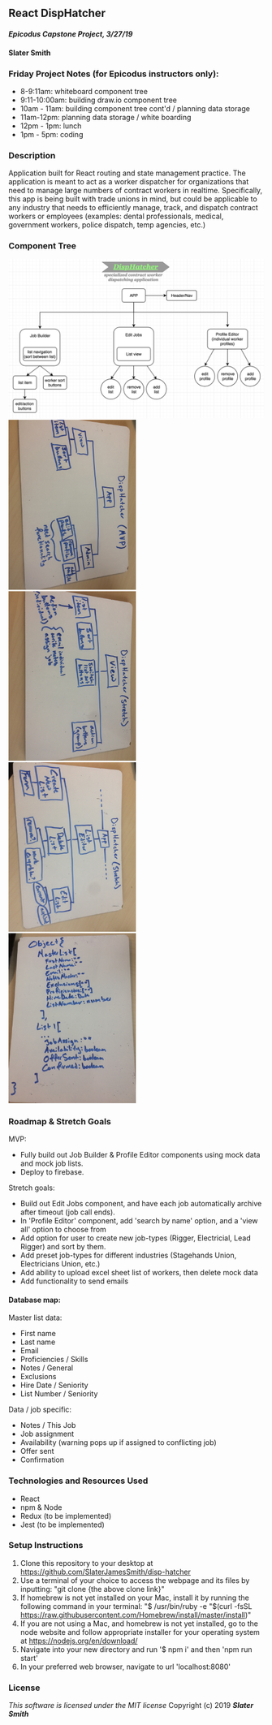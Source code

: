 ## React DispHatcher
#### _Epicodus Capstone Project, 3/27/19_

#### Slater Smith

### Friday Project Notes (for Epicodus instructors only):
- 8-9:11am: whiteboard component tree
- 9:11-10:00am: building draw.io component tree
- 10am - 11am: building component tree cont'd / planning data storage
- 11am-12pm: planning data storage / white boarding
- 12pm - 1pm: lunch
- 1pm - 5pm: coding

### Description

Application built for React routing and state management practice. The application is meant to act as a worker dispatcher for organizations that need to manage large numbers of contract workers in realtime. Specifically, this app is being built with trade unions in mind, but could be applicable to any industry that needs to efficiently manage, track, and dispatch contract workers or employees (examples: dental professionals, medical, government workers, police dispatch, temp agencies, etc.)

### Component Tree

![Component Tree](./src/assets/images/disphatcher-tree.png)
<img src="./src/assets/images/wb1.JPG" alt="Whiteboarding" width="49.75%"/>
<img src="./src/assets/images/wb2.JPG" alt="Whiteboarding" width="49.75%"/>
<img src="./src/assets/images/wb3.JPG" alt="Whiteboarding" width="49.75%"/>
<img src="./src/assets/images/wb4.JPG" alt="Whiteboarding" width="49.75%"/>

### Roadmap & Stretch Goals
MVP:
- Fully build out Job Builder & Profile Editor components using mock data and mock job lists.
- Deploy to firebase.

Stretch goals:
- Build out Edit Jobs component, and have each job automatically archive after timeout (job call ends).
- In 'Profile Editor' component, add 'search by name' option, and a 'view all' option to choose from
- Add option for user to create new job-types (Rigger, Electricial, Lead Rigger) and sort by them.
- Add preset job-types for different industries (Stagehands Union, Electricians Union, etc.)
- Add ability to upload excel sheet list of workers, then delete mock data
- Add functionality to send emails

#### Database map:

Master list data:
- First name
- Last name
- Email
- Proficiencies / Skills
- Notes / General
- Exclusions
- Hire Date / Seniority
- List Number / Seniority

Data / job specific:
- Notes / This Job
- Job assignment
- Availability (warning pops up if assigned to conflicting job)
- Offer sent
- Confirmation


### Technologies and Resources Used

* React
* npm & Node
* Redux (to be implemented)
* Jest (to be implemented)

### Setup Instructions

1. Clone this repository to your desktop at https://github.com/SlaterJamesSmith/disp-hatcher
2. Use a terminal of your choice to access the webpage and its files by inputting: "git clone {the above clone link}"
3. If homebrew is not yet installed on your Mac, install it by running the following command in your terminal: "$ /usr/bin/ruby -e "$(curl -fsSL https://raw.githubusercontent.com/Homebrew/install/master/install)"
4. If you are not using a Mac, and homebrew is not yet installed, go to the node website and follow appropriate installer for your operating system at https://nodejs.org/en/download/
5. Navigate into your new directory and run '$ npm i' and then 'npm run start'
6. In your preferred web browser, navigate to url 'localhost:8080'

### License

*This software is licensed under the MIT license*
Copyright (c) 2019 **_Slater Smith_**
